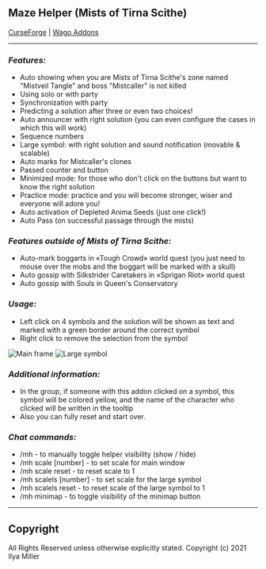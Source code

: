 ## Maze Helper (Mists of Tirna Scithe)

[CurseForge](https://www.curseforge.com/wow/addons/maze-helper-mists-of-tirna-scithe) | [Wago Addons](https://addons.wago.io/addons/maze-helper-mists-of-tirna-scithe)

---

### ***Features:***

- Auto showing when you are Mists of Tirna Scithe's zone named "Mistveil Tangle" and boss "Mistcaller" is not killed
- Using solo or with party
- Synchronization with party
- Predicting a solution after three or even two choices!
- Auto announcer with right solution (you can even configure the cases in which this will work)
- Sequence numbers
- Large symbol: with right solution and sound notification (movable & scalable)
- Auto marks for Mistcaller's clones
- Passed counter and button
- Minimized mode: for those who don't click on the buttons but want to know the right solution
- Practice mode: practice and you will become stronger, wiser and everyone will adore you!
- Auto activation of Depleted Anima Seeds (just one click!)
- Auto Pass (on successful passage through the mists)

### ***Features outside of Mists of Tirna Scithe:***

- Auto-mark boggarts in «Tough Crowd» world quest (you just need to mouse over the mobs and the boggart will be marked with a skull)
- Auto gossip with Silkstrider Caretakers in «Sprigan Riot» world quest
- Auto gossip with Souls in Queen's Conservatory

### ***Usage:***

- Left click on 4 symbols and the solution will be shown as text and marked with a green border around the correct symbol
- Right click to remove the selection from the symbol

![Main frame](https://i.imgur.com/d0aS5Y1.gif "Main frame") ![Large symbol](https://i.imgur.com/MmEClPa.gif "Large symbol") 

### ***Additional information:***

- In the group, if someone with this addon clicked on a symbol, this symbol will be colored yellow, and the name of the character who clicked will be written in the tooltip
- Also you can fully reset and start over.

### ***Chat commands:***

- /mh - to manually toggle helper visibility (show / hide)
- /mh scale [number] - to set scale for main window
- /mh scale reset - to reset scale to 1
- /mh scalels [number] - to set scale for the large symbol
- /mh scalels reset - to reset scale of the large symbol to 1
- /mh minimap - to toggle visibility of the minimap button

---

## Copyright

All Rights Reserved unless otherwise explicitly stated.
Copyright (c) 2021 Ilya Miller
